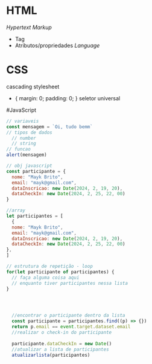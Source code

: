 # HTML

*Hypertext*
*Markup*
- Tag
- Atributos/propriedades
*Language*

# CSS
cascading stylesheet
* {
  margin: 0;
  padding: 0;
} seletor universal

#JavaScript
``` JavaScript
// variaveis
const mensagem = `Oi, tudo bemm`
// tipos de dados
  // number
  // string
// funcao
alert(mensagem)

// obj javascript
const participante = {
  nome: "Mayk Brito",
  email: "mayk@gmail.com",
  dataInscricao: new Date(2024, 2, 19, 20),
  dataCheckIn: new Date(2024, 2, 25, 22, 00)
}

//array
let participantes = [
  {
  nome: "Mayk Brito",
  email: "mayk@gmail.com",
  dataInscricao: new Date(2024, 2, 19, 20),
  dataCheckIn: new Date(2024, 2, 25, 22, 00)
},
]

// estrutura de repetição - loop
for(let participante of participantes) {
  // faça alguma coisa aqui
  // enquanto tiver participantes nessa lista
}




  //encontrar o participante dentro da lista
  const participante = participantes.find((p) => {})
  return p.email == event.target.dataset.email
  //realizar o check-in do participante
  
  participante.dataCheckIn = new Date()
  //atualizar a lista de participantes
  atualizarlista(participantes)
```
